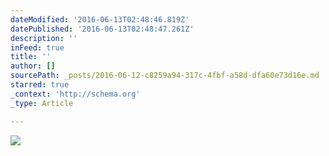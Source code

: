 ```yaml
---
dateModified: '2016-06-13T02:48:46.819Z'
datePublished: '2016-06-13T02:48:47.261Z'
description: ''
inFeed: true
title: ''
author: []
sourcePath: _posts/2016-06-12-c8259a94-317c-4fbf-a58d-dfa60e73d16e.md
starred: true
_context: 'http://schema.org'
_type: Article

---
```

![](https://the-grid-user-content.s3-us-west-2.amazonaws.com/125331ef-dd07-4bd6-9093-5de95aeda685.jpg)